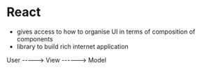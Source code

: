 # React
  - gives access to how to organise UI in terms of composition of components
  - library to build rich internet application


User ----->   View ------> Model
 
